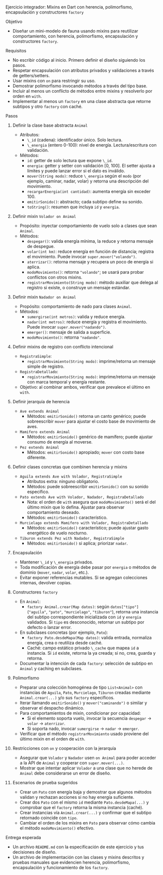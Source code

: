 Ejercicio integrador: Mixins en Dart con herencia, polimorfismo, encapsulación y constructores `factory`

Objetivo

- Diseñar un mini\-modelo de fauna usando mixins para reutilizar comportamiento, con herencia, polimorfismo,
  encapsulación y constructores `factory`.

Requisitos

- No escribir código al inicio. Primero definir el diseño siguiendo los pasos.
- Respetar encapsulación con atributos privados y validaciones a través de getters/setters.
- Usar mixins con `on` para restringir su uso.
- Demostrar polimorfismo invocando métodos a través del tipo base.
- Incluir al menos un conflicto de métodos entre mixins y resolverlo por orden en `with`.
- Implementar al menos un `factory` en una clase abstracta que retorne subtipos y otro `factory` con caché.

Pasos

1. Definir la clase base abstracta `Animal`
    - Atributos:
        - `\_id` (cadena): identificador único. Solo lectura.
        - `\_energia` (entero 0\-100): nivel de energía. Lectura/escritura con validación.
    - Métodos:
        - `id`: getter de solo lectura que expone `\_id`.
        - `energia`: getter y setter con validación \[0, 100\]. El setter ajusta a límites y puede lanzar error si el
          dato es inválido.
        - `mover(String modo)`: reduce `\_energia` según el `modo` (por ejemplo, caminar, nadar, volar) y retorna una
          descripción del movimiento.
        - `recargarEnergia(int cantidad)`: aumenta energía sin exceder 100.
        - `emitirSonido()`: abstracto; cada subtipo define su sonido.
        - `toString()`: resumen que incluya `id` y `energia`.

2. Definir mixin `Volador on Animal`
    - Propósito: inyectar comportamiento de vuelo solo a clases que sean `Animal`.
    - Métodos:
        - `despegar()`: valida energía mínima, la reduce y retorna mensaje de despegue.
        - `volar(int km)`: reduce energía en función de distancia; registra el movimiento. Puede invocar
          `super.mover("volando")`.
        - `aterrizar()`: retorna mensaje y recupera un poco de energía si aplica.
        - `modoMovimiento()`: retorna `"volando"`; se usará para probar conflictos con otros mixins.
        - `registrarMovimiento(String modo)`: método auxiliar que delega al registro si existe, o construye un mensaje
          estándar.

3. Definir mixin `Nadador on Animal`
    - Propósito: comportamiento de nado para clases `Animal`.
    - Métodos:
        - `sumergirse(int metros)`: valida y reduce energía.
        - `nadar(int metros)`: reduce energía y registra el movimiento. Puede invocar `super.mover("nadando")`.
        - `emerger()`: mensaje de salida a superficie.
        - `modoMovimiento()`: retorna `"nadando"`.

4. Definir mixins de registro con conflicto intencional
    - `RegistraSimple`:
        - `registrarMovimiento(String modo)`: imprime/retorna un mensaje simple de registro.
    - `RegistraDetallado`:
        - `registrarMovimiento(String modo)`: imprime/retorna un mensaje con marca temporal y energía restante.
    - Objetivo: al combinar ambos, verificar que prevalece el último en `with`.

5. Definir jerarquía de herencia
    - `Ave extends Animal`
        - Métodos: `emitirSonido()` retorna un canto genérico; puede sobreescribir `mover` para ajustar el costo base de
          movimiento de aves.
    - `Mamifero extends Animal`
        - Métodos: `emitirSonido()` genérico de mamífero; puede ajustar consumo de energía al moverse.
    - `Pez extends Animal`
        - Métodos: `emitirSonido()` apropiado; `mover` con costo base diferente.

6. Definir clases concretas que combinen herencia y mixins
    - `Aguila extends Ave with Volador, RegistraSimple`
        - Atributos extra: ninguno obligatorio.
        - Métodos: puede sobreescribir `emitirSonido()` con su sonido específico.
    - `Pato extends Ave with Volador, Nadador, RegistraDetallado`
        - Nota: el orden de `with` asegura que `modoMovimiento()` será el del último mixin que lo defina. Ajustar para
          observar comportamiento deseado.
        - Métodos: `emitirSonido()` característico.
    - `Murcielago extends Mamifero with Volador, RegistraDetallado`
        - Métodos: `emitirSonido()` característico; puede ajustar gasto energético de vuelo nocturno.
    - `Tiburon extends Pez with Nadador, RegistraSimple`
        - Métodos: `emitirSonido()` si aplica; priorizar `nadar`.

7. Encapsulación
    - Mantener `\_id` y `\_energia` privados.
    - Toda modificación de energía debe pasar por `energia` o métodos de dominio (`mover`, `nadar`, `volar`, etc.).
    - Evitar exponer referencias mutables. Si se agregan colecciones internas, devolver copias.

8. Constructores `factory`
    - En `Animal`:
        - `factory Animal.crear(Map datos)`: según `datos["tipo"]` (`"aguila"`, `"pato"`, `"murcielago"`, `"tiburon"`),
          retorna una instancia del subtipo correspondiente inicializada con `id` y `energia` validados. Si `tipo` es
          desconocido, retornar un subtipo por defecto o lanzar error.
    - En subclases concretas (por ejemplo, `Pato`):
        - `factory Pato.desdeMapa(Map datos)`: valida entrada, normaliza energía, crea o reutiliza desde caché.
        - Caché: campo estático privado `\_cache` que mapea `id` a instancia. Si `id` existe, retorna la ya creada; si
          no, crea, guarda y retorna.
    - Documentar la intención de cada `factory`: selección de subtipo en `Animal` y caching en subclases.

9. Polimorfismo
    - Preparar una colección homogénea de tipo `List<Animal>` con instancias de `Aguila`, `Pato`, `Murcielago`,
      `Tiburon` creadas mediante `Animal.crear(...)` y/o sus `factory` específicos.
    - Iterar llamando `emitirSonido()` y `mover("caminando")` o similar y observar el despacho dinámico.
    - Para comportamientos de mixin, condicionar por capacidad:
        - Si el elemento soporta vuelo, invocar la secuencia `despegar` → `volar` → `aterrizar`.
        - Si soporta nado, invocar `sumergirse` → `nadar` → `emerger`.
    - Verificar que el método `registrarMovimiento` usado proviene del último mixin en el orden de `with`.

10. Restricciones con `on` y cooperación con la jerarquía
    - Asegurar que `Volador` y `Nadador` usen `on Animal` para poder acceder a la API de `Animal` y cooperar con
      `super.mover(...)`.
    - Mostrar que intentar aplicar `Volador` a una clase que no herede de `Animal` debe considerarse un error de diseño.

11. Escenarios de prueba sugeridos
    - Crear un `Pato` con energía baja y demostrar que algunos métodos validan y rechazan acciones si no hay energía
      suficiente.
    - Crear dos `Pato` con el mismo `id` mediante `Pato.desdeMapa(...)` y comprobar que el `factory` retorna la misma
      instancia (caché).
    - Crear instancias vía `Animal.crear(...)` y confirmar que el subtipo retornado coincide con `tipo`.
    - Cambiar el orden de los mixins en `Pato` para observar cómo cambia el método `modoMovimiento()` efectivo.

Entrega esperada

- Un archivo `README.md` con la especificación de este ejercicio y tus decisiones de diseño.
- Un archivo de implementación con las clases y mixins descritos y pruebas manuales que evidencien herencia,
  polimorfismo, encapsulación y funcionamiento de los `factory`.